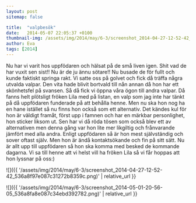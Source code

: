 ```yaml
---
layout: post
sitemap: false

title:  "valpbesök"
date:   2014-05-07 22:05:37 +0100
thumbnail-img: /assets/img/2014/may/6-3/screenshot_2014-04-27-12-52-42_536a8f97e087c31272b8359c.png
author: Eva
tags: [2014]
---
```


Nu har vi varit hos uppfödaren och hälsat på de små liven igen. Shit vad de har vuxit sen sist!! Nu är de ju ännu sötare!! Nu busade de för fullt och kunde faktiskt springa rakt. Vi satte oss på golvet och fick då träffa några utvalda valpar. Den vita hade blivit bortvald till nån annan då hon har ett skönhetsfel på svansen. Så då fick vi öppna våra ögon till andra valpar. Då fanns helt plötsligt fröken Lila med på listan, en valp som jag inte har tänkt på då uppfödaren funderade på att behålla henne. Men nu ska hon nog ha en hane istället så nu finns hon också som ett alternativ. Det kändes kul för hon är väldigt framåt, först upp i famnen och har en märkbar personlighet, hon sticker liksom ut. Sen har vi då röda tösen som också blev ett av alternativen men denna gång var hon lite mer likgiltig och frånvarande jämfört med alla andra. Enligt uppfödaren så är hon mest självständig och sover oftast själv. Men hon är ändå kontaktsökande och fin på sitt sätt. Nu är allt upp till uppfödaren så hon ska komma med besked de kommande dagarna. Vi sa till henne att vi helst vill ha fröken Lila så vi får hoppas att hon lyssnar på oss:)

![]({{ '/assets/img/2014/may/6-3/screenshot_2014-04-27-12-52-42_536a8f97e087c31272b8359c.png)'  | relative_url }}

![]({{ '/assets/img/2014/may/6-3/screenshot_2014-05-01-20-56-05_536a8fa8e087c34ebd392782.png)'  | relative_url }}

